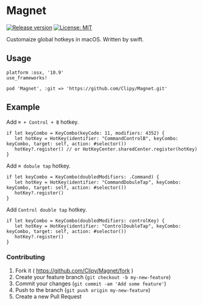 # Magnet
[![Release version](https://img.shields.io/github/release/Clipy/Magnet.svg)](https://github.com/Clipy/Magnet/releases)
[![License: MIT](https://img.shields.io/github/license/Clipy/Magnet.svg)](https://github.com/Clipy/Magnet/blob/master/LICENSE)

Customaize global hotkeys in macOS. Written by swift.

## Usage
```
platform :osx, '10.9'
use_frameworks!

pod 'Magnet', :git => 'https://github.com/Clipy/Magnet.git'
```

## Example
Add `⌘ + Control + B` hotkey.
```
if let keyCombo = KeyCombo(keyCode: 11, modifiers: 4352) {
   let hotKey = HotKey(identifier: "CommandControlB", keyCombo: keyCombo, target: self, action: #selector())
   hotKey?.register() // or HotKeyCenter.sharedCenter.register(hotKey)
}
```

Add `⌘ dobule tap` hotkey.
```
if let keyCombo = KeyCombo(doubledModifiers: .Command) {
   let hotKey = HotKey(identifier: "CommandDobuleTap", keyCombo: keyCombo, target: self, action: #selector())
   hotKey?.register()
}
```

Add `Control double tap` hotkey.
```
if let keyCombo = KeyCombo(doubledModifiers: controlKey) {
   let hotKey = HotKey(identifier: "ControlDoubleTap", keyCombo: keyCombo, target: self, action: #selector())
   hotKey?.register()
}
```

### Contributing
1. Fork it ( https://github.com/Clipy/Magnet/fork )
2. Create your feature branch (`git checkout -b my-new-feature`)
3. Commit your changes (`git commit -am 'Add some feature'`)
4. Push to the branch (`git push origin my-new-feature`)
5. Create a new Pull Request
